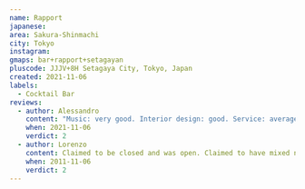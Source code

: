 ```yaml
---
name: Rapport
japanese: 
area: Sakura-Shinmachi
city: Tokyo
instagram: 
gmaps: bar+rapport+setagayan
pluscode: JJJV+8H Setagaya City, Tokyo, Japan
created: 2021-11-06
labels:
  - Cocktail Bar
reviews:
  - author: Alessandro
    content: "Music: very good. Interior design: good. Service: average. Drinks: bad. The fact you can still smoke inside: very bad. Uninspired and thus uninspiring, this bar is as meh as any place can get."
    when: 2021-11-06
    verdict: 2
  - author: Lorenzo
    content: Claimed to be closed and was open. Claimed to have mixed nuts and did. Claimed to know how to make cocktails and didn’t.
    when: 2011-11-06
    verdict: 2
---
```

